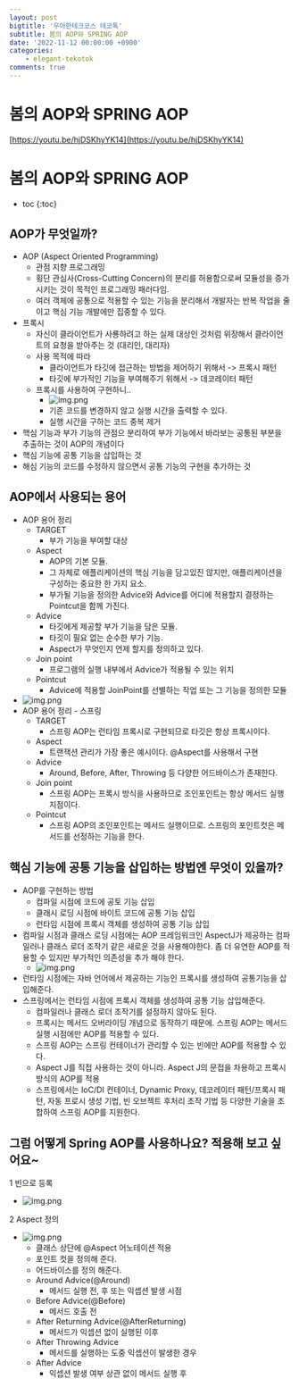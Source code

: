 ```yaml
---
layout: post
bigtitle: '우아한테크코스 테코톡'
subtitle: 봄의 AOP와 SPRING AOP
date: '2022-11-12 00:00:00 +0900'
categories:
    - elegant-tekotok
comments: true
---
```


# 봄의 AOP와 SPRING AOP
[https://youtu.be/hjDSKhyYK14](https://youtu.be/hjDSKhyYK14)

# 봄의 AOP와 SPRING AOP
* toc
{:toc}

## AOP가 무엇일까?
+ AOP (Aspect Oriented Programming)
  + 관점 지향 프로그래밍
  + 횡단 관심사(Cross-Cutting Concern)의 분리를 허용함으로써 모듈성을 증가시키는 것이 목적인 프로그래밍 패러다임.
  + 여러 객체에 공통으로 적용할 수 있는 기능을 분리해서 개발자는 반복 작업을 줄이고 핵심 기능 개발에만 집중할 수 있다.
+ 프록시 
  + 자신이 클라이언트가 사룡하려고 하는 실제 대상인 것처럼 위장해서 클라이언트의 요청을 받아주는 것 (대리인, 대리자)
  + 사용 목적에 따라
    + 클라이언트가 타깃에 접근하는 방법을 제어하기 위해서 -> 프록시 패턴
    + 타깃에 부가적인 기능을 부여해주기 위해서 -> 데코레이터 패턴 
  + 프록시를 사용하여 구현하니..
    + ![img.png](/assets/img/elegant-tekotok/BOM-SPRING-AOP.png) 
    + 기존 코드를 변경하지 않고 실행 시간을 출력할 수 있다.
    + 실행 시간을 구하는 코드 중복 제거
+ 핵심 기능과 부가 기능의 관점으 분리하여 부가 기능에서 바라보는 공통된 부분을 추출하는 것이 AOP의 개념이다
+ 핵심 기능에 공통 기능을 삽입하는 것 
+ 해심 기능의 코드를 수정하지 않으면서 공통 기능의 구현을 추가하는 것 

## AOP에서 사용되는 용어 
+ AOP 용어 정리 
  + TARGET
    + 부가 기능을 부여할 대상
  + Aspect
    + AOP의 기본 모듈. 
    + 그 자체로 애플리케이션의 핵심 기능을 담고있진 않지만, 애플리케이션을 구성하는 중요한 한 가지 요소.
    + 부가될 기능을 정의한 Advice와 Advice를 어디에 적용할지 결정하는 Pointcut을 함께 가진다.
  + Advice
    + 타깃에게 제공할 부가 기능을 담은 모듈. 
    + 타깃이 필요 없는 순수한 부가 기능.
    + Aspect가 무엇인지 언제 할지를 정의하고 있다.
  + Join point
    + 프로그램의 실행 내부에서 Advice가 적용될 수 있는 위치
  + Pointcut
    + Advice에 적용할 JoinPoint를 선별하는 작업 또는 그 기능을 정의한 모듈 
+ ![img.png](/assets/img/elegant-tekotok/BOM-SPRING-AOP2.png)
+ AOP 용어 정리 - 스프링
  + TARGET
      + 스프링 AOP는 런타임 프록시로 구현되므로 타깃은 항상 프록시이다.
  + Aspect
      + 트랜잭션 관리가 가장 좋은 예시이다. @Aspect를 사용해서 구현
  + Advice
      + Around, Before, After, Throwing 등 다양한 어드바이스가 존재한다.
  + Join point
      + 스프링 AOP는 프록시 방식을 사용하므로 조인포인트는 항상 메서드 실행 지점이다.
  + Pointcut
      + 스프링 AOP의 조인포인트는 메서드 실행이므로. 스프링의 포인트컷은 메서드를 선정하는 기능을 한다.  

## 핵심 기능에 공통 기능을 삽입하는 방법엔 무엇이 있을까?
+ AOP를 구현하는 방법
  + 컴파일 시점에 코드에 공토 기능 삽입
  + 클래시 로딩 시점에 바이트 코드에 공통 기능 삽입
  + 런타임 시점에 프록시 객체를 생성하여 공통 기능 삽입 
+ 컴파일 시점과 클래스 로딩 시점에는 AOP 프레임워크인 AspectJ가 제공하는 컴파일러나 클래스 로더 조작기 같은 새로운 것을 사용해야한다. 좀 더 유연한 AOP를 적용할 수 있지만 부가적인 의존성을 추가 해야 한다. 
  + ![img.png](../../../assets/img/elegant-tekotok/BOM-SPRING-AOP3.png)
+ 런타임 시점에는 자바 언어에서 제공하는 기능인 프록시를 생성하여 공통기능을 삽입해준다. 
+ 스프링에서는 런타임 시점에 프록시 객체를 생성하여 공통 기능 삽입해준다. 
  + 컴파일러나 클래스 로더 조작기를 설정하지 않아도 된다.
  + 프록시는 메서드 오버라이딩 개념으로 동작하기 때문에. 스프링 AOP는 메서드 실행 시점에만 AOP를 적용할 수 있다.
  + 스프링 AOP는 스프링 컨테이너가 관리할 수 있는 빈에만 AOP를 적용할 수 있다.
  + Aspect J를 직접 사용하는 것이 아니라. Aspect J의 문접을 차용하고 프록시 방식의 AOP를 적용  
  + 스프링에서는 IoC/DI 컨테이너, Dynamic Proxy, 데코레이터 패턴/프록시 패턴, 자동 프로시 생성 기법, 빈 오브젝트 후처리 조작 기법 등 다양한 기술을 조합하여 스프링 AOP를 지원한다. 

## 그럼 어떻게 Spring AOP를 사용하나요? 적용해 보고 싶어요~
1 빈으로 등록 
+ ![img.png](/assets/img/elegant-tekotok/BOM-SPRING-AOP4.png)

2 Aspect 정의
+ ![img.png](/assets/img/elegant-tekotok/BOM-SPRING-AOP5.png)
  + 클래스 상단에 @Aspect 어노테이션 적용
  + 포인트 컷을 정의해 준다. 
  + 어드바이스를 정의 해준다. 
  + Around Advice(@Around)
    + 메서드 실행 전, 후 또는 익셉션 발생 시점
  + Before Advice(@Before)
    + 메서드 호출 전
  + After Returning Advice(@AfterReturning)
    + 메서드가 익셉션 없이 실행된 이후 
  + After Throwing Advice
    + 메서드를 실행하는 도중 익셉션이 발생한 경우
  + After Advice
    + 익셉션 발생 여부 상관 없이 메서드 실행 후



